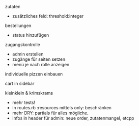 zutaten
- zusätzliches feld: threshold:integer

bestellungen
- status hinzufügen

zugangskontrolle
- admin erstellen
- zugänge für seiten setzen
- menü je nach rolle anzeigen

individuelle pizzen einbauen

cart in sidebar

kleinklein & krimskrams
- mehr tests!
- in routes.rb :resources mittels only: beschränken
- mehr DRY: partials für alles mögliche.
- infos in header für admin: neue order, zutatenmangel, etcpp

